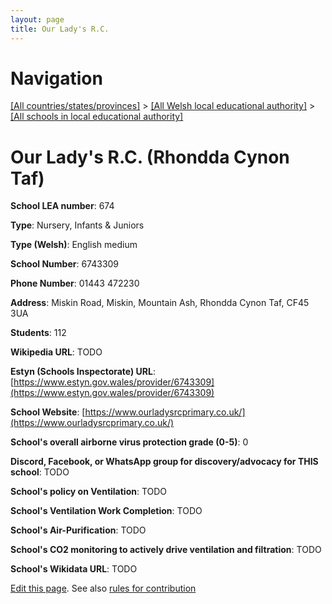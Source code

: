 ```yaml
---
layout: page
title: Our Lady's R.C.
---
```

# Navigation

[[All countries/states/provinces]](../../..) > [[All Welsh local educational authority]](../..) > [[All schools in local educational authority]](..)

# Our Lady's R.C. (Rhondda Cynon Taf)

**School LEA number**: 674

**Type**: Nursery, Infants & Juniors

**Type (Welsh)**: English medium

**School Number**: 6743309

**Phone Number**: 01443 472230

**Address**: Miskin Road, Miskin, Mountain Ash, Rhondda Cynon Taf, CF45 3UA

**Students**: 112

**Wikipedia URL**: TODO

**Estyn (Schools Inspectorate) URL**: [https://www.estyn.gov.wales/provider/6743309](https://www.estyn.gov.wales/provider/6743309)

**School Website**: [https://www.ourladysrcprimary.co.uk/](https://www.ourladysrcprimary.co.uk/)

**School's overall airborne virus protection grade (0-5)**: 0

**Discord, Facebook, or WhatsApp group for discovery/advocacy for THIS school**: TODO

**School's policy on Ventilation**: TODO

**School's Ventilation Work Completion**: TODO

**School's Air-Purification**: TODO

**School's CO2 monitoring to actively drive ventilation and filtration**: TODO

**School's Wikidata URL**: TODO




[Edit this page](https://github.com/ventilate-schools/Wales/edit/prif/./Rhondda_Cynon_Taf/Our_Lady's_R.C..md). See also [rules for contribution](../../../contribution-rules/)